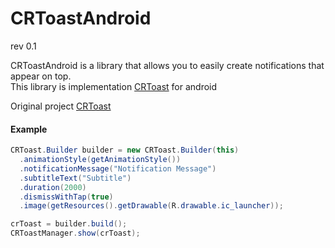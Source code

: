 CRToastAndroid 
==============
rev 0.1

CRToastAndroid is a library that allows you to easily create notifications that appear on top. <br>
This library is implementation [CRToast](https://github.com/cruffenach/CRToast) for android 

Original project [CRToast](https://github.com/cruffenach/CRToast)

#### Example

```	java
CRToast.Builder builder = new CRToast.Builder(this)
  .animationStyle(getAnimationStyle())
  .notificationMessage("Notification Message")
  .subtitleText("Subtitle")
  .duration(2000)
  .dismissWithTap(true)
  .image(getResources().getDrawable(R.drawable.ic_launcher));

crToast = builder.build();
CRToastManager.show(crToast);
```
